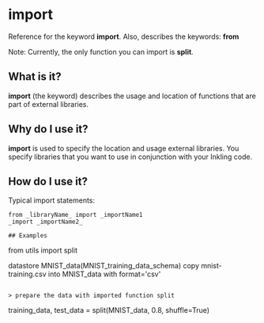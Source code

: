 # import

Reference for the keyword **import**. Also, describes the keywords: **from**

Note: Currently, the only function you can import is **split**.

## What is it?

**import** (the keyword) describes the usage and location of functions that are part of external libraries.

## Why do I use it?

**import** is used to specify the location and usage external libraries. You specify libraries that you want to use in conjunction with your Inkling code.

## How do I use it?

Typical import statements:

```
from _libraryName_ import _importName1
_import _importName2_

## Examples

```
from utils import split

  datastore MNIST_data(MNIST_training_data_schema)
  copy mnist-training.csv into MNIST_data with format='csv'
```

> prepare the data with imported function split

```
training_data, test_data = split(MNIST_data, 0.8, shuffle=True)
```
